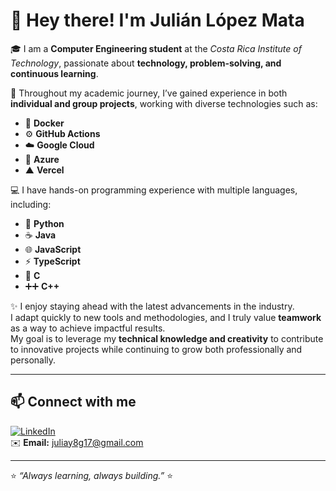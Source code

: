 # 👋 Hey there! I'm Julián López Mata  

🎓 I am a **Computer Engineering student** at the *Costa Rica Institute of Technology*, passionate about **technology, problem-solving, and continuous learning**.  

🚀 Throughout my academic journey, I’ve gained experience in both **individual and group projects**, working with diverse technologies such as:  
- 🐳 **Docker**  
- ⚙️ **GitHub Actions**  
- ☁️ **Google Cloud**  
- 🔷 **Azure**  
- ▲ **Vercel**

💻 I have hands-on programming experience with multiple languages, including:  
- 🐍 **Python**  
- ☕ **Java**  
- 🌐 **JavaScript**  
- ⚡ **TypeScript**  
- 📘 **C**  
- ➕➕ **C++**

✨ I enjoy staying ahead with the latest advancements in the industry.  
I adapt quickly to new tools and methodologies, and I truly value **teamwork** as a way to achieve impactful results.  
My goal is to leverage my **technical knowledge and creativity** to contribute to innovative projects while continuing to grow both professionally and personally.  

---

## 📫 Connect with me  

[![LinkedIn](https://img.shields.io/badge/LinkedIn-blue?style=for-the-badge&logo=linkedin)](https://www.linkedin.com/in/julián-lópez-mata-11083a37b)  
✉️ **Email:** [juliay8g17@gmail.com](mailto:juliay8g17@gmail.com)  

---

⭐ *“Always learning, always building.”* ⭐
